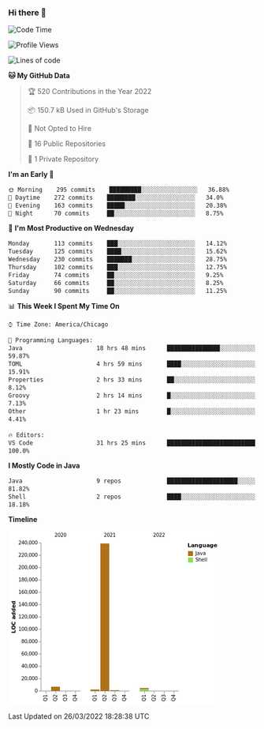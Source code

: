 ### Hi there 👋


<!--START_SECTION:waka-->
![Code Time](http://img.shields.io/badge/Code%20Time-2%2C181%20hrs%2027%20mins-blue)

![Profile Views](http://img.shields.io/badge/Profile%20Views-14-blue)

![Lines of code](https://img.shields.io/badge/From%20Hello%20World%20I%27ve%20Written-253%20Thousand%20lines%20of%20code-blue)

**🐱 My GitHub Data** 

> 🏆 520 Contributions in the Year 2022
 > 
> 📦 150.7 kB Used in GitHub's Storage 
 > 
> 🚫 Not Opted to Hire
 > 
> 📜 16 Public Repositories 
 > 
> 🔑 1 Private Repository 
 > 
**I'm an Early 🐤** 

```text
🌞 Morning    295 commits    █████████░░░░░░░░░░░░░░░░   36.88% 
🌆 Daytime    272 commits    ████████░░░░░░░░░░░░░░░░░   34.0% 
🌃 Evening    163 commits    █████░░░░░░░░░░░░░░░░░░░░   20.38% 
🌙 Night      70 commits     ██░░░░░░░░░░░░░░░░░░░░░░░   8.75%

```
📅 **I'm Most Productive on Wednesday** 

```text
Monday       113 commits    ███░░░░░░░░░░░░░░░░░░░░░░   14.12% 
Tuesday      125 commits    ████░░░░░░░░░░░░░░░░░░░░░   15.62% 
Wednesday    230 commits    ███████░░░░░░░░░░░░░░░░░░   28.75% 
Thursday     102 commits    ███░░░░░░░░░░░░░░░░░░░░░░   12.75% 
Friday       74 commits     ██░░░░░░░░░░░░░░░░░░░░░░░   9.25% 
Saturday     66 commits     ██░░░░░░░░░░░░░░░░░░░░░░░   8.25% 
Sunday       90 commits     ██░░░░░░░░░░░░░░░░░░░░░░░   11.25%

```


📊 **This Week I Spent My Time On** 

```text
⌚︎ Time Zone: America/Chicago

💬 Programming Languages: 
Java                     18 hrs 48 mins      ███████████████░░░░░░░░░░   59.87% 
TOML                     4 hrs 59 mins       ████░░░░░░░░░░░░░░░░░░░░░   15.91% 
Properties               2 hrs 33 mins       ██░░░░░░░░░░░░░░░░░░░░░░░   8.12% 
Groovy                   2 hrs 14 mins       █░░░░░░░░░░░░░░░░░░░░░░░░   7.13% 
Other                    1 hr 23 mins        █░░░░░░░░░░░░░░░░░░░░░░░░   4.41%

🔥 Editors: 
VS Code                  31 hrs 25 mins      █████████████████████████   100.0%

```

**I Mostly Code in Java** 

```text
Java                     9 repos             ████████████████████░░░░░   81.82% 
Shell                    2 repos             ████░░░░░░░░░░░░░░░░░░░░░   18.18%

```


**Timeline**

![Chart not found](https://raw.githubusercontent.com/powercasgamer/powercasgamer/master/charts/bar_graph.png) 


 Last Updated on 26/03/2022 18:28:38 UTC
<!--END_SECTION:waka-->
